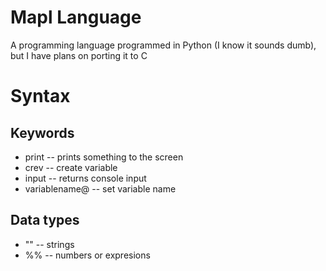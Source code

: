 # Mapl Language
A programming language programmed in Python (I know it sounds dumb), but I have plans on porting it to C

# Syntax
## Keywords
- print -- prints something to the screen
- crev -- create variable
- input -- returns console input
- variablename@ -- set variable name
## Data types
- "" -- strings
- %% -- numbers or expresions
